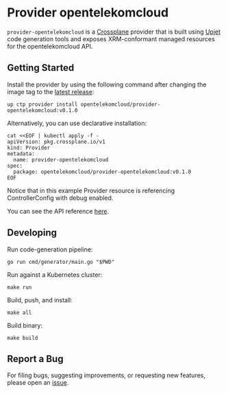 # Provider opentelekomcloud

`provider-opentelekomcloud` is a [Crossplane](https://crossplane.io/) provider that
is built using [Upjet](https://github.com/crossplane/upjet) code
generation tools and exposes XRM-conformant managed resources for the
opentelekomcloud API.

## Getting Started

Install the provider by using the following command after changing the image tag
to the [latest release](https://marketplace.upbound.io/providers/opentelekomcloud/provider-opentelekomcloud):
```
up ctp provider install opentelekomcloud/provider-opentelekomcloud:v0.1.0
```

Alternatively, you can use declarative installation:
```
cat <<EOF | kubectl apply -f -
apiVersion: pkg.crossplane.io/v1
kind: Provider
metadata:
  name: provider-opentelekomcloud
spec:
  package: opentelekomcloud/provider-opentelekomcloud:v0.1.0
EOF
```

Notice that in this example Provider resource is referencing ControllerConfig with debug enabled.

You can see the API reference [here](https://doc.crds.dev/github.com/persimmonboy-org/provider-opentelekomcloud).

## Developing

Run code-generation pipeline:
```console
go run cmd/generator/main.go "$PWD"
```

Run against a Kubernetes cluster:

```console
make run
```

Build, push, and install:

```console
make all
```

Build binary:

```console
make build
```

## Report a Bug

For filing bugs, suggesting improvements, or requesting new features, please
open an [issue](https://github.com/persimmonboy-org/provider-opentelekomcloud/issues).
